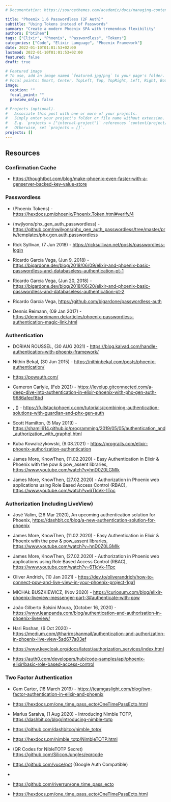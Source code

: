 ```yaml
---
# Documentation: https://sourcethemes.com/academic/docs/managing-content/

title: "Phoenix 1.6 Passwordless (2F Auth)"
subtitle: "Using Tokens instead of Passwords"
summary: "Create a modern Phoenix SPA with tremendous flexibility"
authors: ["btihen"]
tags: ["Elixir", "Phoenix", "Passwordless", "Tokens"]
categories: ["Code", "Elixir Language", "Phoenix Framework"]
date: 2022-01-10T01:01:53+02:00
lastmod: 2022-01-10T01:01:53+02:00
featured: false
draft: true

# Featured image
# To use, add an image named `featured.jpg/png` to your page's folder.
# Focal points: Smart, Center, TopLeft, Top, TopRight, Left, Right, BottomLeft, Bottom, BottomRight.
image:
  caption: ""
  focal_point: ""
  preview_only: false

# Projects (optional).
#   Associate this post with one or more of your projects.
#   Simply enter your project's folder or file name without extension.
#   E.g. `projects = ["internal-project"]` references `content/project/deep-learning/index.md`.
#   Otherwise, set `projects = []`.
projects: []
---
```




## Resources

### Confirmation Cache
- https://thoughtbot.com/blog/make-phoenix-even-faster-with-a-genserver-backed-key-value-store

### Passwordless

- (Phoenix Tokens) - https://hexdocs.pm/phoenix/Phoenix.Token.html#verify/4
- (nwjlyons/phx_gen_auth_passwordless) - https://github.com/nwjlyons/phx_gen_auth_passwordless/tree/master/priv/templates/phx.gen.auth.passwordless

- Rick Syllivan, (7 Jun 2018) - https://ricksullivan.net/posts/passwordless-login
- Ricardo García Vega, (Jun 9, 2018) - https://bigardone.dev/blog/2018/06/09/elixir-and-phoenix-basic-passwordless-and-databaseless-authentication-pt-1
- Ricardo García Vega, (Jun 20, 2018) - https://bigardone.dev/blog/2018/06/20/elixir-and-phoenix-basic-passwordless-and-databaseless-authentication-pt-2
- Ricardo García Vega, https://github.com/bigardone/passwordless-auth
- Dennis Reimann, (09 Jan 2017) - https://dennisreimann.de/articles/phoenix-passwordless-authentication-magic-link.html


### Authentication

- DORIAN ROUSSEL, (30 AUG 2021) - https://blog.kalvad.com/handle-authentication-with-phoenix-framework/
- Nithin Bekal, (30 Jun 2015) - https://nithinbekal.com/posts/phoenix-authentication/
- https://powauth.com/
- Cameron Carlyle, (Feb 2021) - https://levelup.gitconnected.com/a-deep-dive-into-authentication-in-elixir-phoenix-with-phx-gen-auth-9686afecf8bd
- , () - https://fullstackphoenix.com/tutorials/combining-authentication-solutions-with-guardian-and-phx-gen-auth
- Scott Hamilton, (5 May 2019) - https://shamil614.github.io/programming/2019/05/05/authentication_and_authorization_with_graphql.html
- Kuba Kowalczykowski, (9.08.2021) - https://prograils.com/elixir-phoenix-authorization-authentication

- James More, KnowThen, (11.02.2020) - Easy Authentication in Elixir & Phoenix with the pow & pow_assent libraries, https://www.youtube.com/watch?v=hnD0Z0LGMIk
- James More, KnowThen, (27.02.2020) - Authorization in Phoenix web applications using Role Based Access Control (RBAC), https://www.youtube.com/watch?v=6TlcVk-1Tpc


### Authorization (including LiveView)

- José Valim, (26 Mar 2020), An upcoming authentication solution for Phoenix, https://dashbit.co/blog/a-new-authentication-solution-for-phoenix

- James More, KnowThen, (11.02.2020) - Easy Authentication in Elixir & Phoenix with the pow & pow_assent libraries, https://www.youtube.com/watch?v=hnD0Z0LGMIk
- James More, KnowThen, (27.02.2020) - Authorization in Phoenix web applications using Role Based Access Control (RBAC), https://www.youtube.com/watch?v=6TlcVk-1Tpc

- Oliver Andrich, (10 Jan 2021) - https://dev.to/oliverandrich/how-to-connect-pow-and-live-view-in-your-phoenix-project-1ga1
- MICHAŁ BUSZKIEWICZ, (Nov 2020) - https://curiosum.com/blog/elixir-phoenix-liveview-messenger-part-3#authenticate-with-pow
- João Gilberto Balsini Moura, (October 16, 2020) - https://www.leanpanda.com/blog/authentication-and-authorisation-in-phoenix-liveview/
- Hari Roshan, (6 Oct 2020) - https://medium.com/@hariroshanmail/authentication-and-authorization-in-phoenix-live-view-5ad677a03ef
- https://www.keycloak.org/docs/latest/authorization_services/index.html

- https://auth0.com/developers/hub/code-samples/api/phoenix-elixir/basic-role-based-access-control


### Two Factor Authentication

- Cam Carter, (18 March 2019) - https://teamgaslight.com/blog/two-factor-authentication-in-elixir-and-phoenix

- https://hexdocs.pm/one_time_pass_ecto/OneTimePassEcto.html
- Marlus Saraiva, (1 Aug 2020) - Introducing Nimble TOTP, https://dashbit.co/blog/introducing-nimble-totp
- https://github.com/dashbitco/nimble_totp/
- https://hexdocs.pm/nimble_totp/NimbleTOTP.html
- (QR Codes for NibleTOTP Secret) https://github.com/SiliconJungles/eqrcode

- https://github.com/yuce/pot (Google Auth Compatible)
-
- https://github.com/riverrun/one_time_pass_ecto
- https://hexdocs.pm/one_time_pass_ecto/OneTimePassEcto.html
